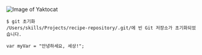 ![Image of Yaktocat](https://octodex.github.com/images/yaktocat.png)
```
$ git 초기화
/Users/skills/Projects/recipe-repository/.git/에 빈 Git 저장소가 초기화되었습니다.
```
``` 자바스크립트
var myVar = "안녕하세요, 세상!";
```

